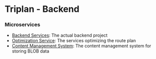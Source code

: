 # Triplan - Backend

### Microservices

- [Backend Services](https://gitlab.lrz.de/seba-master-2022/team-05/prototype/-/tree/main/backend/services): The actual backend project
- [Optimization Service](https://gitlab.lrz.de/seba-master-2022/team-05/prototype/-/tree/main/backend/optimization): The services optimizing the route plan
- [Content Management System](https://gitlab.lrz.de/seba-master-2022/team-05/prototype/-/tree/main/backend/cms): The content management system for storing BLOB data

